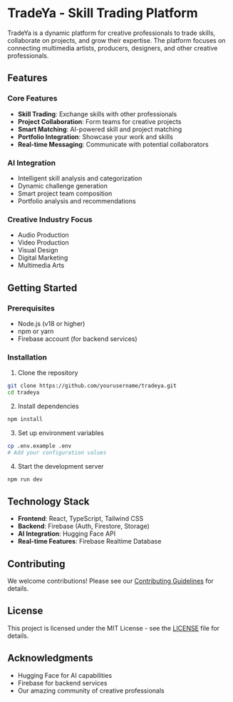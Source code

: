 # TradeYa - Skill Trading Platform

TradeYa is a dynamic platform for creative professionals to trade skills, collaborate on projects, and grow their expertise. The platform focuses on connecting multimedia artists, producers, designers, and other creative professionals.

## Features

### Core Features
- **Skill Trading**: Exchange skills with other professionals
- **Project Collaboration**: Form teams for creative projects
- **Smart Matching**: AI-powered skill and project matching
- **Portfolio Integration**: Showcase your work and skills
- **Real-time Messaging**: Communicate with potential collaborators

### AI Integration
- Intelligent skill analysis and categorization
- Dynamic challenge generation
- Smart project team composition
- Portfolio analysis and recommendations

### Creative Industry Focus
- Audio Production
- Video Production
- Visual Design
- Digital Marketing
- Multimedia Arts

## Getting Started

### Prerequisites
- Node.js (v18 or higher)
- npm or yarn
- Firebase account (for backend services)

### Installation
1. Clone the repository
```bash
git clone https://github.com/yourusername/tradeya.git
cd tradeya
```

2. Install dependencies
```bash
npm install
```

3. Set up environment variables
```bash
cp .env.example .env
# Add your configuration values
```

4. Start the development server
```bash
npm run dev
```

## Technology Stack

- **Frontend**: React, TypeScript, Tailwind CSS
- **Backend**: Firebase (Auth, Firestore, Storage)
- **AI Integration**: Hugging Face API
- **Real-time Features**: Firebase Realtime Database

## Contributing

We welcome contributions! Please see our [Contributing Guidelines](CONTRIBUTING.md) for details.

## License

This project is licensed under the MIT License - see the [LICENSE](LICENSE) file for details.

## Acknowledgments

- Hugging Face for AI capabilities
- Firebase for backend services
- Our amazing community of creative professionals
